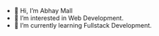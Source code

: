 - 👋 Hi, I’m Abhay Mall
- 👀 I’m interested in Web Development.
- 🌱 I’m currently learning Fullstack Development.




